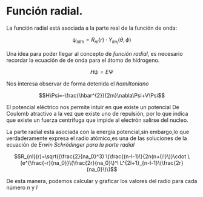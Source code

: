# Función radial.
 La función radial está asociada a la parte real de la función de onda:

 $$\psi_{nlm} =R_{nl}(r) \cdot Y_{lm_l}(\theta,\phi)$$
 
 Una idea para poder llegar al concepto de *función radial*, es necesario recordar la ecuación de de onda para el átomo de hidrogeno.

 $$H\psi=E\Psi$$
 
 Nos interesa observar de forma detenida el *hamiltoniano*

 $$H\Psi=-\frac{\hbar^{2}}{2m}\nabla\Psi+V\Psi$$

 El potencial eléctrico nos permite intuir en que existe un potencial De Coulomb atractivo  a la vez que existe uno de repulsión, por lo que indica que existe un fuerza centrifuga que impide al electrón salirse del nucleo.

La parte radial está asociada con la energía potencial,sin embargo,lo que verdaderamente expresa el radio atómico,es una de las soluciones de la ecuación de *Erwin Schrödinger para la parte radial*

$$R_{nl}(r)=\sqrt{(\frac{2}{na_0}^3) \(\frac{(n-l-1)!}{2n(n+l)!}\)}\cdot \(e^{\frac{-r}{na_0}}\(\frac{2r}{na_0}\)^l L^{2l+1}_{n-l-1}\(\frac{2r}{na_0}\)\)$$

De esta manera, podemos calcular y graficar los valores del radio para cada número $n$ y $l$